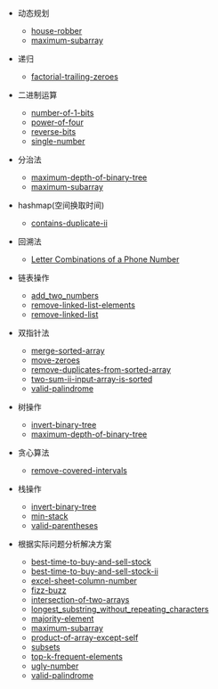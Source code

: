* 动态规划
    - [house-robber](https://github.com/wan-h/Brainpower/blob/master/Code/leetcode/code/house-robber.py)
    - [maximum-subarray](https://github.com/wan-h/Brainpower/blob/master/Code/leetcode/code/maximum-subarray.py)
* 递归
    - [factorial-trailing-zeroes](https://github.com/wan-h/Brainpower/blob/master/Code/leetcode/code/factorial-trailing-zeroes.py)
* 二进制运算
    - [number-of-1-bits](https://github.com/wan-h/Brainpower/blob/master/Code/leetcode/code/number-of-1-bits.py)
    - [power-of-four](https://github.com/wan-h/Brainpower/blob/master/Code/leetcode/code/power-of-four.py)
    - [reverse-bits](https://github.com/wan-h/Brainpower/blob/master/Code/leetcode/code/reverse-bits.py)
    - [single-number](https://github.com/wan-h/Brainpower/blob/master/Code/leetcode/code/single-number.py)
* 分治法
    - [maximum-depth-of-binary-tree](https://github.com/wan-h/Brainpower/blob/master/Code/leetcode/code/maximum-depth-of-binary-tree.py)
    - [maximum-subarray](https://github.com/wan-h/Brainpower/blob/master/Code/leetcode/code/maximum-subarray.py)
* hashmap(空间换取时间)
    - [contains-duplicate-ii](https://github.com/wan-h/Brainpower/blob/master/Code/leetcode/code/contains-duplicate-ii.py)
* 回溯法  
    - [Letter Combinations of a Phone Number](https://github.com/wan-h/Brainpower/blob/master/Code/leetcode/code/letter-combinations-of-a-phone-number.py)
* 链表操作
    - [add_two_numbers](https://github.com/wan-h/Brainpower/blob/master/Code/leetcode/code/add_two_numbers.py)
    - [remove-linked-list-elements](https://github.com/wan-h/Brainpower/blob/master/Code/leetcode/code/remove-linked-list-elements.py)
    - [remove-linked-list](https://github.com/wan-h/Brainpower/blob/master/Code/leetcode/code/remove-linked-list.py)
* 双指针法
    - [merge-sorted-array](https://github.com/wan-h/Brainpower/blob/master/Code/leetcode/code/merge-sorted-array.py)
    - [move-zeroes](https://github.com/wan-h/Brainpower/blob/master/Code/leetcode/code/move-zeroes.py)
    - [remove-duplicates-from-sorted-array](https://github.com/wan-h/Brainpower/blob/master/Code/leetcode/code/remove-duplicates-from-sorted-array.py)
    - [two-sum-ii-input-array-is-sorted](https://github.com/wan-h/Brainpower/blob/master/Code/leetcode/code/two-sum-ii-input-array-is-sorted.py)
    - [valid-palindrome](https://github.com/wan-h/Brainpower/blob/master/Code/leetcode/code/valid-palindrome.py)
* 树操作
    - [invert-binary-tree](https://github.com/wan-h/Brainpower/blob/master/Code/leetcode/code/invert-binary-tree.py)
    - [maximum-depth-of-binary-tree](https://github.com/wan-h/Brainpower/blob/master/Code/leetcode/code/maximum-depth-of-binary-tree.py)
* 贪心算法
    - [remove-covered-intervals](https://github.com/wan-h/Brainpower/blob/master/Code/leetcode/code/remove-covered-intervals.py)
* 栈操作
    - [invert-binary-tree](https://github.com/wan-h/Brainpower/blob/master/Code/leetcode/code/invert-binary-tree.py)
    - [min-stack](https://github.com/wan-h/Brainpower/blob/master/Code/leetcode/code/min-stack.py)
    - [valid-parentheses](https://github.com/wan-h/Brainpower/blob/master/Code/leetcode/code/valid-parentheses.py)


* 根据实际问题分析解决方案  
    - [best-time-to-buy-and-sell-stock](https://github.com/wan-h/Brainpower/blob/master/Code/leetcode/code/best-time-to-buy-and-sell-stock.py)
    - [best-time-to-buy-and-sell-stock-ii](https://github.com/wan-h/Brainpower/blob/master/Code/leetcode/code/best-time-to-buy-and-sell-stock-ii.py)
    - [excel-sheet-column-number](https://github.com/wan-h/Brainpower/blob/master/Code/leetcode/code/excel-sheet-column-number.py)
    - [fizz-buzz](https://github.com/wan-h/Brainpower/blob/master/Code/leetcode/code/fizz-buzz.py)
    - [intersection-of-two-arrays](https://github.com/wan-h/Brainpower/blob/master/Code/leetcode/code/intersection-of-two-arrays.py)
    - [longest_substring_without_repeating_characters](https://github.com/wan-h/Brainpower/blob/master/Code/leetcode/code/longest_substring_without_repeating_characters.py)
    - [majority-element](https://github.com/wan-h/Brainpower/blob/master/Code/leetcode/code/majority-element.py)
    - [maximum-subarray](https://github.com/wan-h/Brainpower/blob/master/Code/leetcode/code/maximum-subarray.py)
    - [product-of-array-except-self](https://github.com/wan-h/Brainpower/blob/master/Code/leetcode/code/product-of-array-except-self.py)
    - [subsets](https://github.com/wan-h/Brainpower/blob/master/Code/leetcode/code/subsets.py)
    - [top-k-frequent-elements](https://github.com/wan-h/Brainpower/blob/master/Code/leetcode/code/top-k-frequent-elements.py)
    - [ugly-number](https://github.com/wan-h/Brainpower/blob/master/Code/leetcode/code/ugly-number.py)
    - [valid-palindrome](https://github.com/wan-h/Brainpower/blob/master/Code/leetcode/code/valid-palindrome.py)